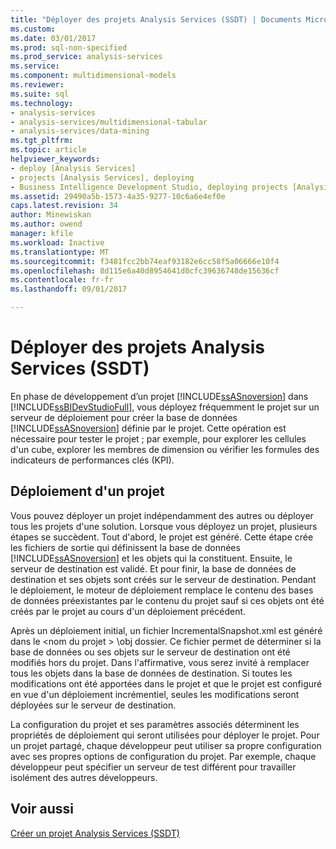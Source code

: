 ```yaml
---
title: "Déployer des projets Analysis Services (SSDT) | Documents Microsoft"
ms.custom: 
ms.date: 03/01/2017
ms.prod: sql-non-specified
ms.prod_service: analysis-services
ms.service: 
ms.component: multidimensional-models
ms.reviewer: 
ms.suite: sql
ms.technology:
- analysis-services
- analysis-services/multidimensional-tabular
- analysis-services/data-mining
ms.tgt_pltfrm: 
ms.topic: article
helpviewer_keywords:
- deploy [Analysis Services]
- projects [Analysis Services], deploying
- Business Intelligence Development Studio, deploying projects [Analysis Services]
ms.assetid: 29490a5b-1573-4a35-9277-10c6a6e4ef0e
caps.latest.revision: 34
author: Minewiskan
ms.author: owend
manager: kfile
ms.workload: Inactive
ms.translationtype: MT
ms.sourcegitcommit: f3481fcc2bb74eaf93182e6cc58f5a06666e10f4
ms.openlocfilehash: 8d115e6a40d8954641d0cfc39636748de15636cf
ms.contentlocale: fr-fr
ms.lasthandoff: 09/01/2017

---
```

# <a name="deploy-analysis-services-projects-ssdt"></a>Déployer des projets Analysis Services (SSDT)
  En phase de développement d’un projet [!INCLUDE[ssASnoversion](../../includes/ssasnoversion-md.md)] dans [!INCLUDE[ssBIDevStudioFull](../../includes/ssbidevstudiofull-md.md)], vous déployez fréquemment le projet sur un serveur de déploiement pour créer la base de données [!INCLUDE[ssASnoversion](../../includes/ssasnoversion-md.md)] définie par le projet. Cette opération est nécessaire pour tester le projet ; par exemple, pour explorer les cellules d'un cube, explorer les membres de dimension ou vérifier les formules des indicateurs de performances clés (KPI).  
  
## <a name="deploying-a-project"></a>Déploiement d'un projet  
 Vous pouvez déployer un projet indépendamment des autres ou déployer tous les projets d'une solution. Lorsque vous déployez un projet, plusieurs étapes se succèdent. Tout d'abord, le projet est généré. Cette étape crée les fichiers de sortie qui définissent la base de données [!INCLUDE[ssASnoversion](../../includes/ssasnoversion-md.md)] et les objets qui la constituent. Ensuite, le serveur de destination est validé. Et pour finir, la base de données de destination et ses objets sont créés sur le serveur de destination. Pendant le déploiement, le moteur de déploiement remplace le contenu des bases de données préexistantes par le contenu du projet sauf si ces objets ont été créés par le projet au cours d'un déploiement précédent.  
  
 Après un déploiement initial, un fichier IncrementalSnapshot.xml est généré dans le \<nom du projet > \obj dossier. Ce fichier permet de déterminer si la base de données ou ses objets sur le serveur de destination ont été modifiés hors du projet. Dans l'affirmative, vous serez invité à remplacer tous les objets dans la base de données de destination. Si toutes les modifications ont été apportées dans le projet et que le projet est configuré en vue d'un déploiement incrémentiel, seules les modifications seront déployées sur le serveur de destination.  
  
 La configuration du projet et ses paramètres associés déterminent les propriétés de déploiement qui seront utilisées pour déployer le projet. Pour un projet partagé, chaque développeur peut utiliser sa propre configuration avec ses propres options de configuration du projet. Par exemple, chaque développeur peut spécifier un serveur de test différent pour travailler isolément des autres développeurs.  
  
## <a name="see-also"></a>Voir aussi  
 [Créer un projet Analysis Services &#40;SSDT&#41;](../../analysis-services/multidimensional-models/create-an-analysis-services-project-ssdt.md)  
  
  

